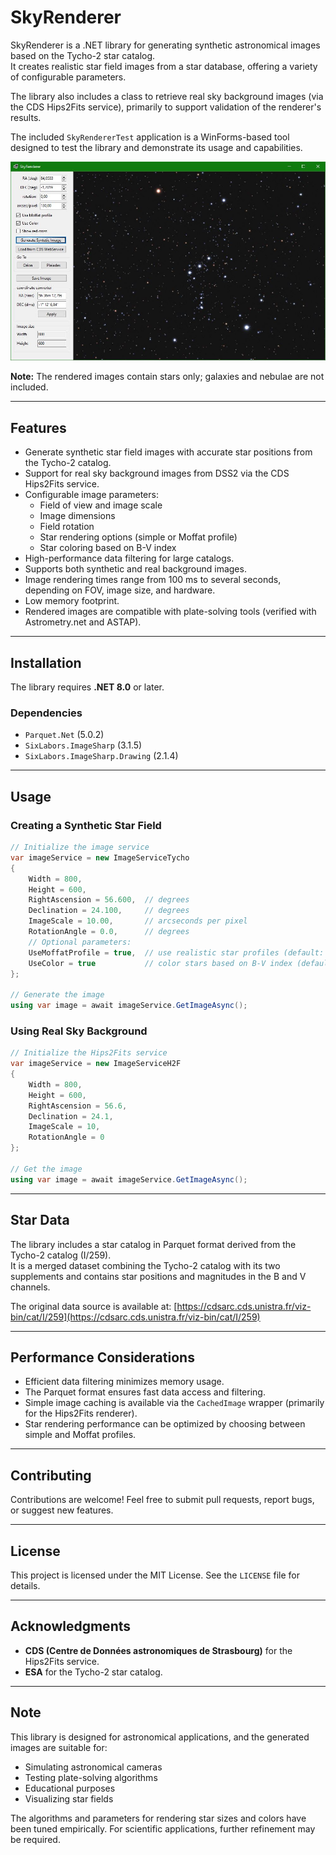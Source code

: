 # SkyRenderer

SkyRenderer is a .NET library for generating synthetic astronomical images based on the Tycho-2 star catalog.  
It creates realistic star field images from a star database, offering a variety of configurable parameters.

The library also includes a class to retrieve real sky background images (via the CDS Hips2Fits service), primarily to support validation of the renderer's results.

The included `SkyRendererTest` application is a WinForms-based tool designed to test the library and demonstrate its usage and capabilities.

![The SkyRendererTest Application](SkyRendererTest.jpg "Test application screenshot")

**Note:** The rendered images contain stars only; galaxies and nebulae are not included.

---

## Features

- Generate synthetic star field images with accurate star positions from the Tycho-2 catalog.
- Support for real sky background images from DSS2 via the CDS Hips2Fits service.
- Configurable image parameters:
  - Field of view and image scale
  - Image dimensions
  - Field rotation
  - Star rendering options (simple or Moffat profile)
  - Star coloring based on B-V index
- High-performance data filtering for large catalogs.
- Supports both synthetic and real background images.
- Image rendering times range from 100 ms to several seconds, depending on FOV, image size, and hardware.
- Low memory footprint.
- Rendered images are compatible with plate-solving tools (verified with Astrometry.net and ASTAP).

---

## Installation

The library requires **.NET 8.0** or later.

### Dependencies

- `Parquet.Net` (5.0.2)
- `SixLabors.ImageSharp` (3.1.5)
- `SixLabors.ImageSharp.Drawing` (2.1.4)

---

## Usage

### Creating a Synthetic Star Field

```csharp
// Initialize the image service
var imageService = new ImageServiceTycho
{
    Width = 800,
    Height = 600,
    RightAscension = 56.600,  // degrees
    Declination = 24.100,     // degrees
    ImageScale = 10.00,       // arcseconds per pixel
    RotationAngle = 0.0,      // degrees
    // Optional parameters:
    UseMoffatProfile = true,  // use realistic star profiles (default: true)
    UseColor = true           // color stars based on B-V index (default: true)
};

// Generate the image
using var image = await imageService.GetImageAsync();
```

### Using Real Sky Background

```csharp
// Initialize the Hips2Fits service
var imageService = new ImageServiceH2F
{
    Width = 800,
    Height = 600,
    RightAscension = 56.6,
    Declination = 24.1,
    ImageScale = 10,
    RotationAngle = 0
};

// Get the image
using var image = await imageService.GetImageAsync();
```

---

## Star Data

The library includes a star catalog in Parquet format derived from the Tycho-2 catalog (I/259).  
It is a merged dataset combining the Tycho-2 catalog with its two supplements and contains star positions and magnitudes in the B and V channels.

The original data source is available at: [https://cdsarc.cds.unistra.fr/viz-bin/cat/I/259](https://cdsarc.cds.unistra.fr/viz-bin/cat/I/259)

---

## Performance Considerations

- Efficient data filtering minimizes memory usage.
- The Parquet format ensures fast data access and filtering.
- Simple image caching is available via the `CachedImage` wrapper (primarily for the Hips2Fits renderer).
- Star rendering performance can be optimized by choosing between simple and Moffat profiles.

---

## Contributing

Contributions are welcome! Feel free to submit pull requests, report bugs, or suggest new features.

---

## License

This project is licensed under the MIT License. See the `LICENSE` file for details.

---

## Acknowledgments

- **CDS (Centre de Données astronomiques de Strasbourg)** for the Hips2Fits service.
- **ESA** for the Tycho-2 star catalog.

---

## Note

This library is designed for astronomical applications, and the generated images are suitable for:

- Simulating astronomical cameras
- Testing plate-solving algorithms
- Educational purposes
- Visualizing star fields

The algorithms and parameters for rendering star sizes and colors have been tuned empirically. For scientific applications, further refinement may be required.
